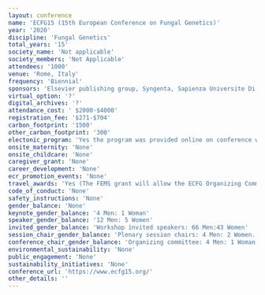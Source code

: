 ```yaml
---
layout: conference 
name: 'ECFG15 (15th European Conference on Fungal Genetics)'
year: '2020'
discipline: 'Fungal Genetics'
total_years: '15'
society_name: 'Not applicable'
society_members: 'Not Applicable'
attendees: '1000'
venue: 'Rome, Italy'
frequency: 'Biennial'
sponsors: 'Elsevier publishing group, Syngenta, Sapienza Universite Di Roma. Novozymes, FEMS (Federation of European Microbiological Soceties)'
virtual_option: '?'
digital_archives: '?'
attendance_cost: ' $2000-$4000'
registration_fee: '$271-$704'
carbon_footprint: '1500'
other_carbon_footprint: '300'
electonic_program: 'Yes the program was provided online on conference website.'
onsite_maternity: 'None'
onsite_childcare: 'None'
caregiver_grant: 'None'
career_development: 'None'
ecr_promotion_events: 'None'
travel_awards: 'Yes (The FEMS grant will allow the ECFG Organizing Committee to financially support a maximum of 20 participants. The selected participants will receive 400 euro each to cover travel and accommodation expenses: Eligibility:   be a member of a FEMS Member Society* or be recommended by such a member     be an Early Career Scientist**     be an Active Microbiologist     be presenting author at the meeting (oral or poster)  '
code_of_conduct: 'None'
safety_instructions: 'None'
gender_balance: 'None'
keynote_gender_balance: '4 Men: 1 Woman'
speaker_gender_balance: '12 Men: 5 Women'
invited_gender_balance: 'Workshop invited speakers: 66 Men:43 Women'
session_chair_gender_balance: 'Plenary session chairs: 4 Men: 2 Women.    Satelite Workshop Chairs: 12 Men: 8 women'
conference_chair_gender_balance: 'Organizing committee: 4 Men: 1 Woman'
environmental_sustainability: 'None'
public_engagement: 'None'
sustainability_initiatives: 'None'
conference_url: 'https://www.ecfg15.org/'
other_details: ''
---
```

